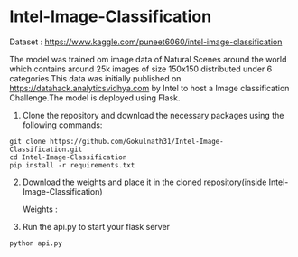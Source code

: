 # Intel-Image-Classification

Dataset : https://www.kaggle.com/puneet6060/intel-image-classification

The model was trained om  image data of Natural Scenes around the world which contains around 25k images of size 150x150 distributed under 6 categories.This data was initially published on https://datahack.analyticsvidhya.com by Intel to host a Image classification Challenge.The model is deployed using Flask.



1. Clone the repository  and download the necessary packages using the following commands:

```
git clone https://github.com/Gokulnath31/Intel-Image-Classification.git
cd Intel-Image-Classification
pip install -r requirements.txt
```

2. Download the weights and place it in the cloned repository(inside Intel-Image-Classification)

    Weights :

3. Run the api.py to start your flask server

```
python api.py
```

